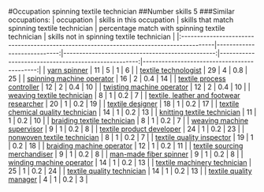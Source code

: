 #Occupation spinning textile technician
##Number skills 5
###Similar occupations:
| occupation                                                                              |   skills in this occupation |   skills that match spinning textile technician |   percentage match with spinning textile technician |   skills not in spinning textile technician |
|:----------------------------------------------------------------------------------------|----------------------------:|------------------------------------------------:|----------------------------------------------------:|--------------------------------------------:|
| [yarn spinner](yarn_spinner.md)                                                         |                          11 |                                               5 |                                                 1   |                                           6 |
| [textile technologist](textile_technologist.md)                                         |                          29 |                                               4 |                                                 0.8 |                                          25 |
| [spinning machine operator](spinning_machine_operator.md)                               |                          16 |                                               2 |                                                 0.4 |                                          14 |
| [textile process controller](textile_process_controller.md)                             |                          12 |                                               2 |                                                 0.4 |                                          10 |
| [twisting machine operator](twisting_machine_operator.md)                               |                          12 |                                               2 |                                                 0.4 |                                          10 |
| [weaving textile technician](weaving_textile_technician.md)                             |                           8 |                                               1 |                                                 0.2 |                                           7 |
| [textile, leather and footwear researcher](textile,_leather_and_footwear_researcher.md) |                          20 |                                               1 |                                                 0.2 |                                          19 |
| [textile designer](textile_designer.md)                                                 |                          18 |                                               1 |                                                 0.2 |                                          17 |
| [textile chemical quality technician](textile_chemical_quality_technician.md)           |                          14 |                                               1 |                                                 0.2 |                                          13 |
| [knitting textile technician](knitting_textile_technician.md)                           |                          11 |                                               1 |                                                 0.2 |                                          10 |
| [braiding textile technician](braiding_textile_technician.md)                           |                           8 |                                               1 |                                                 0.2 |                                           7 |
| [weaving machine supervisor](weaving_machine_supervisor.md)                             |                           9 |                                               1 |                                                 0.2 |                                           8 |
| [textile product developer](textile_product_developer.md)                               |                          24 |                                               1 |                                                 0.2 |                                          23 |
| [nonwoven  textile technician](nonwoven__textile_technician.md)                         |                           8 |                                               1 |                                                 0.2 |                                           7 |
| [textile quality inspector](textile_quality_inspector.md)                               |                          19 |                                               1 |                                                 0.2 |                                          18 |
| [braiding machine operator](braiding_machine_operator.md)                               |                          12 |                                               1 |                                                 0.2 |                                          11 |
| [textile sourcing merchandiser](textile_sourcing_merchandiser.md)                       |                           9 |                                               1 |                                                 0.2 |                                           8 |
| [man-made fiber spinner](man-made_fiber_spinner.md)                                     |                           9 |                                               1 |                                                 0.2 |                                           8 |
| [winding machine operator](winding_machine_operator.md)                                 |                          14 |                                               1 |                                                 0.2 |                                          13 |
| [textile machinery technician](textile_machinery_technician.md)                         |                          25 |                                               1 |                                                 0.2 |                                          24 |
| [textile quality technician](textile_quality_technician.md)                             |                          14 |                                               1 |                                                 0.2 |                                          13 |
| [textile quality manager](textile_quality_manager.md)                                   |                           4 |                                               1 |                                                 0.2 |                                           3 |
